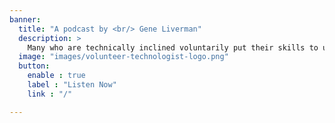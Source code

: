 ```yaml
---
banner:
  title: "A podcast by <br/> Gene Liverman"
  description: >
    Many who are technically inclined voluntarily put their skills to use outside of their primary job. Come explore the variety of ways people freely give of their technical skill and the technologies involved.
  image: "images/volunteer-technologist-logo.png"
  button:
    enable : true
    label : "Listen Now"
    link : "/"

---
```

